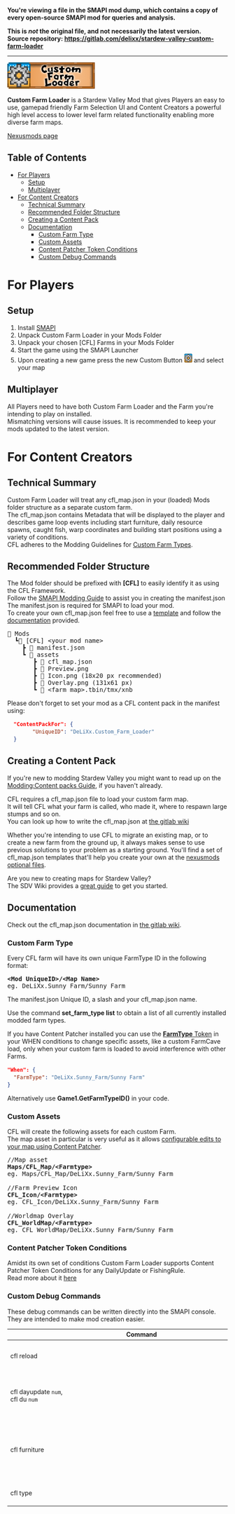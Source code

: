 **You're viewing a file in the SMAPI mod dump, which contains a copy of every open-source SMAPI mod
for queries and analysis.**

**This is _not_ the original file, and not necessarily the latest version.**  
**Source repository: https://gitlab.com/delixx/stardew-valley-custom-farm-loader**

----

<img src="Custom Farm Loader/Assets/Logo.png" alt="Logo" width="200" height="60">

<b>Custom Farm Loader</b> is a Stardew Valley Mod that gives Players an easy to use, gamepad friendly Farm Selection UI and Content Creators a powerful high level access to lower level farm related functionality enabling more diverse farm maps.

[Nexusmods page](https://www.nexusmods.com/stardewvalley/mods/13804)
<!-- TABLE OF CONTENTS -->
## Table of Contents

* [For Players](#for-players)
  * [Setup](#setup)
  * [Multiplayer](#multiplayer)
* [For Content Creators](#for-content-creators)
  * [Technical Summary](#technical-summary)
  * [Recommended Folder Structure](#recommended-folder-structure)
  * [Creating a Content Pack](#creating-a-content-pack)
  * [Documentation](#documentation)
    * [Custom Farm Type](#custom-farm-type)
    * [Custom Assets](#custom_assets)
    * [Content Patcher Token Conditions](#content-patcher-token-conditions)
    * [Custom Debug Commands](#custom-debug-commands)
# For Players

## Setup

1. Install [SMAPI](https://smapi.io/)
2. Unpack Custom Farm Loader in your Mods Folder
3. Unpack your chosen \[CFL\] Farms in your Mods Folder
4. Start the game using the SMAPI Launcher
5. Upon creating a new game press the new Custom Button <img src="Custom Farm Loader/Assets/CustomFarmIcon.png" alt="Logo" width="18" height="20"> and select your map

## Multiplayer

All Players need to have both Custom Farm Loader and the Farm you're intending to play on installed. <br>
Mismatching versions will cause issues. It is recommended to keep your mods updated to the latest version.

# For Content Creators

## Technical Summary

Custom Farm Loader will treat any cfl_map.json in your (loaded) Mods folder structure as a separate custom farm.<br>
The cfl_map.json contains Metadata that will be displayed to the player and describes game loop events including start furniture, daily resource spawns, caught fish, warp coordinates and building start positions using a variety of conditions.<br>
CFL adheres to the Modding Guidelines for [Custom Farm Types](https://stardewvalleywiki.com/Modding:Migrate_to_Stardew_Valley_1.5.5#Custom_farm_types).

## Recommended Folder Structure

The Mod folder should be prefixed with <b>[CFL]</b> to easily identify it as using the CFL Framework.<br>
Follow the [SMAPI Modding Guide](https://stardewvalleywiki.com/Modding:Modder_Guide/APIs/Manifest) to assist you in creating the manifest.json<br>
The manifest.json is required for SMAPI to load your mod.<br>
To create your own cfl_map.json feel free to use a [template](#migrating-existing-maps-to-cfl) and follow the [documentation](#documentation) provided.<br>

<pre>
📂 Mods
  ┗📂 [CFL] &lt;your mod name&gt;
    ┣ 📜 manifest.json
    ┗ 📁 assets
       ┣ 📜 cfl_map.json
       ┣ 🌆 Preview.png
       ┣ 🌆 Icon.png (18x20 px recommended)
       ┣ 🌆 Overlay.png (131x61 px)
       ┗ 📄 &lt;farm_map&gt;.tbin/tmx/xnb
</pre>

Please don't forget to set your mod as a CFL content pack in the manifest using:

```json
  "ContentPackFor": {
        "UniqueID": "DeLiXx.Custom_Farm_Loader"
  }
```

## Creating a Content Pack

If you're new to modding Stardew Valley you might want to read up on the [Modding:Content packs Guide](https://stardewvalleywiki.com/Modding:Content_packs), if you haven't already.

CFL requires a cfl_map.json file to load your custom farm map.<br>
It will tell CFL what your farm is called, who made it, where to respawn large stumps and so on.<br>
You can look up how to write the cfl_map.json at [the gitlab wiki](https://gitlab.com/delixx/stardew-valley-custom-farm-loader/-/wikis/home#table-of-contents)

Whether you're intending to use CFL to migrate an existing map, or to create a new farm from the ground up, it always makes sense to use previous solutions to your problem as a starting ground.
You'll find a set of cfl_map.json templates that'll help you create your own at the [nexusmods optional files](https://www.nexusmods.com/stardewvalley/mods/13804?tab=files).

Are you new to creating maps for Stardew Valley?<br>
The SDV Wiki provides a [great guide](https://stardewvalleywiki.com/Modding:Maps) to get you started.

## Documentation

Check out the cfl_map.json documentation in [the gitlab wiki](https://gitlab.com/delixx/stardew-valley-custom-farm-loader/-/wikis/home#table-of-contents).

### Custom Farm Type

Every CFL farm will have its own unique FarmType ID in the following format:
<pre>
<b>&lt;Mod UniqueID&gt;/&lt;Map Name&gt;</b>
eg. DeLiXx.Sunny_Farm/Sunny Farm
</pre>
The manifest.json Unique ID, a slash and your cfl_map.json name.

Use the command <b>set_farm_type list</b> to obtain a list of all currently installed modded farm types.

If you have Content Patcher installed you can use the [<b>FarmType</b> Token](https://github.com/Pathoschild/StardewMods/blob/develop/ContentPatcher/docs/author-guide/tokens.md#world) in your WHEN conditions to change specific assets, like a custom FarmCave load, only when your custom farm is loaded to avoid interference with other Farms. 
```json
"When": {
  "FarmType": "DeLiXx.Sunny_Farm/Sunny Farm"
}
```

Alternatively use <b>Game1.GetFarmTypeID()</b> in your code.

### Custom Assets
CFL will create the following assets for each custom Farm.<br>
The map asset in particular is very useful as it allows [configurable edits to your map using Content Patcher](https://github.com/Pathoschild/StardewMods/blob/develop/ContentPatcher/docs/author-guide/action-editmap.md).

<pre>
//Map asset
<b>Maps/CFL_Map/&lt;Farmtype&gt;</b>
eg. Maps/CFL_Map/DeLiXx.Sunny_Farm/Sunny Farm

//Farm Preview Icon
<b>CFL_Icon/&lt;Farmtype&gt;</b>
eg. CFL_Icon/DeLiXx.Sunny_Farm/Sunny Farm

//Worldmap Overlay
<b>CFL_WorldMap/&lt;Farmtype&gt;</b>
eg. CFL_WorldMap/DeLiXx.Sunny_Farm/Sunny Farm
</pre>

### Content Patcher Token Conditions

Amidst its own set of conditions Custom Farm Loader supports Content Patcher Token Conditions for any DailyUpdate or FishingRule.
<br>
Read more about it [here](https://gitlab.com/delixx/stardew-valley-custom-farm-loader/-/wikis/home#universal-conditions)

### Custom Debug Commands

These debug commands can be written directly into the SMAPI console.<br>They are intended to make mod creation easier.<br>

| <div style="width:600px">Command</div> |  |
| ------ | ------ |
| cfl reload       | Reloads all cached cfl_map.json data       |
| cfl dayupdate `num`,<br> cfl du `num`       | Performs all valid daily updates of the players location `num` times       |
| cfl furniture       | Prints out all furniture of the current location as json so it can be directly copied into StartFurniture        |
| cfl type       | Prints out the current FarmType ID        |
